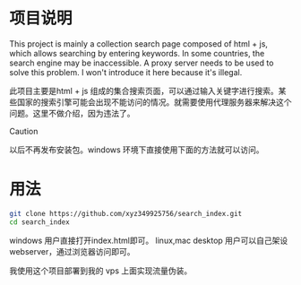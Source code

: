 
# 项目说明

This project is mainly a collection search page composed of html + js, which allows searching by entering keywords. In some countries, the search engine may be inaccessible. A proxy server needs to be used to solve this problem. I won't introduce it here because it's illegal.

此项目主要是html + js 组成的集合搜索页面，可以通过输入关键字进行搜索。某些国家的搜索引擎可能会出现不能访问的情况。就需要使用代理服务器来解决这个问题。这里不做介绍，因为违法了。


> [!caution]
>
> 以后不再发布安装包。windows 环境下直接使用下面的方法就可以访问。


# 用法

```bash
git clone https://github.com/xyz349925756/search_index.git
cd search_index
```

windows 用户直接打开index.html即可。
linux,mac desktop 用户可以自己架设webserver，通过浏览器访问即可。

我使用这个项目部署到我的 vps 上面实现流量伪装。